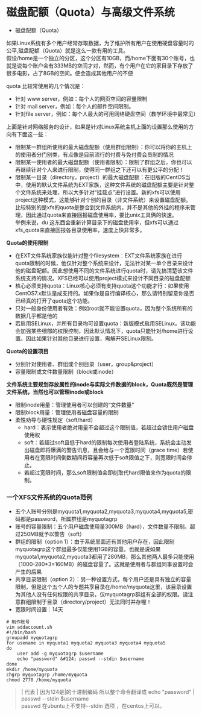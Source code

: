# 磁盘配额（Quota）与高级文件系统
- 磁盘配额（Quota）

如果Linux系统有多个用户经常存取数据，为了维护所有用户在使用硬盘容量时的公平,磁盘配额（Quota）就是这么一款有用的工具。  
假设/home是一个独立的分区，这个分区有10GB，而/home下面有30个账号，也就是说每个账户会有333MB的空间才对，然而，有个用户在它的家目录下存放了很多电影，占了8GB的空间。便会造成其他用户的不便

quota 比较常使用的几个情况是：   
- 针对 www server，例如：每个人的网页空间的容量限制
- 针对 mail server，例如：每个人的邮件空间限制。
- 针对file server，例如：每个人最大的可用网络硬盘空间（教学环境中最常见）

上面是针对网络服务的设计，如果是针对Linux系统主机上面的设置那么使用的方向有下面这一些：  
- 限制某一群组所使用的最大磁盘配额（使用群组限制）：你可以将你的主机上的使用者分门别类，有点像是目前流行的付费与免付费会员制的情况
- 限制某一使用者的最大磁盘配额（使用者限制）：限制了群组之后，你也可以再继续针对个人来进行限制，使得同一群组之下还可以有更公平的分配！
- 限制某一目录（directory，project）的最大磁盘配额：在旧版的CentOS当中，使用的默认文件系统为EXT家族，这种文件系统的磁盘配额主要是针对整个文件系统来处理，所以大多针对“挂载点”进行设置。新的xfs可以使用project这种模式，这能够针对个别的目录（非文件系统）来设置磁盘配额。   
比较特别的是xfs的quota是整合到文件系统内，并不是其他的外挂的程序来管理，因此通过quota来直接回报磁盘使用率，要比unix工具俩的快速。  
举例来说，du 这东西会重新计算目录下的磁盘使用率，但xfs可以通过xfs_quota来直接回报各目录使用率，速度上快非常多。

**Quota的使用限制**   
- 在EXT文件系统家族仅能针对整个filesystem：EXT文件系统家族在进行quota限制的时候，他仅针对整个系统来设计，无法针对某一单个目录来设计他的磁盘配额。因此想使用不同的文件系统进行quota时，请先搞清楚该文件系统支持的情况。XFS已经可以使用project模式来设计不同目录的磁盘配额
- 核心必须支持quota：Linux核心必须有支持quota这个功能才行：如果使用CentOS7.x默认是成支持的。如果你是自行编译核心，那么请特别留意你是否已经真的打开了quota这个功能。
- 只对一般身份使用者有效：例如root就不能设置quota，因为整个系统所有的数据几乎都是他的
- 若启用SELinux，并所有目录均可设置quota：新版模式启用SELinux。该功能会加强某些细部的权限控制，因此默认情况下，quota只能针对/home进行设置。因此如果针对其他目录进行设置，需解开SELinux限制。


**Quota的设置项目**   
- 分别针对使用者、群组或个别目录（user，group&project）
- 容量限制或文件数量限制（block或inode）

**文件系统主要规划存放属性的inode与实际文件数据的block，Quota既然是管理文件系统，当然也可以管理inode或block**   
- 限制inode用量：管理使用者可以创建的“文件数量”
- 限制block用量：管理使用者磁盘容量的限制
- 柔性劝导与硬性规定（soft/hard）
	- hard：表示使用者绝对用量不会超过这个限制值，若超过会锁住用户磁盘使用权
	- soft：若超过soft且低于hard的限制每次使用者登陆系统，系统会主动发出磁盘即将爆满的警告讯息，且会给与一个宽限时间（grace time）若使用者在宽限时间倒数期间将容量再次低于soft限值之下，则宽限时间会停止。
	- 若超过宽限时间，那么soft限制值会即刻取代hard限值来作为quota的限制。

### 一个XFS文件系统的Quota范例
- 五个人账号分别是myquota1,myquota2,myquota3,myquota4,myquota5,密码都是password，所属群组是myquotagrp
- 账号的容量限制：五个用户磁盘使用量300MB（hard），文件数量不限制。超过250MB就予以警告（soft）
- 群组的限制（option 1）：由于系统里面还有其他用户存在，因此限制myquotagrp这个群组最多仅能使用1GB的容量。也就是说如果myquota1,myquota2,myquota3都用了280MB，那么其他两人最多只能使用（1000-280\*3=160MB）的磁盘容量了。这就是使用者与群组同事设置时会产生的后果
- 共享目录限制（option 2）：另一种设置方式，每个用户还是具有独立的容量限制，但是这个五个人的专题共享目录在/home/myquota这里，该目录设置为其他人没有任何权限的共享目录，仅myquotagrp群组有全部的权限。请注意群组限制于目录（directory/project）无法同时并存喔！
- 宽限时间设置：14天
```
# 制作账号
vim addaccount.sh
#!/bin/bash
groupadd myquotagrp
for usename in myquota1 myquota2 myquota3 myquota4 myquota5
do 
	user add -g myquotagrp $username
	echo "password" &#124; passwd --stdin $username
done
mkdir /home/myquota
chgrp myquotagrp /home/myquota
chmod 2770 /home/myquota
```
> &#124; 代表 | 因为124是|的十进制编码 所以整个命令翻译成 echo "password" | passwd --stdin $username  
> passwd 在ubuntu上不支持--stdin 选项 ，在centos上可以。  
> 


